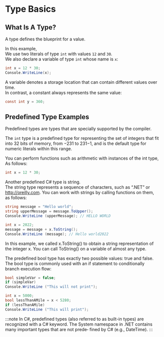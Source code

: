 # Type Basics

## What Is A Type?

A type defines the blueprint for a value.

In this example,  
We use two literals of type `int` with values `12` and `30`.  
We also declare a variable of type `int` whose name is `x`:

```cs
int x = 12 * 30;
Console.WriteLine(x);
```

A variable denotes a storage location that can contain different values over time.  
In contrast, a constant always represents the same value:

```cs
const int y = 360;
```

## Predefined Type Examples

Predefined types are types that are specially supported by the compiler.

The `int` type is a predefined type for representing the set of integers that fit into 32 bits of memory, from −231 to 231−1, and is the default type for numeric literals within this range.

You can perform functions such as arithmetic with instances of the int type,  
As follows:

```cs
int x = 12 * 30;
```

Another predefined C# type is string.  
The string type represents a sequence of characters, such as “.NET” or http://oreilly.com.
You can work with strings by calling functions on them, as follows:

```cs
string message = "Hello world";
string upperMessage = message.ToUpper();
Console.WriteLine (upperMessage); // HELLO WORLD
```

```cs
int x = 2022;
message = message + x.ToString();
Console.WriteLine (message); // Hello world2022
```

In this example, we called x.ToString() to obtain a string representation of the
integer x. You can call ToString() on a variable of almost any type.

The predefined bool type has exactly two possible values: true and false.  
The bool type is commonly used with an if statement to conditionally branch execution flow:

```cs
bool simpleVar = false;
if (simpleVar)
Console.WriteLine ("This will not print");
```

```cs
int x = 5000;
bool lessThanAMile = x < 5280;
if (lessThanAMile)
Console.WriteLine ("This will print");
```

:::note
In C#, predefined types (also referred to as built-in types)
are recognized with a C# keyword. The System namespace
in .NET contains many important types that are not prede‐
fined by C# (e.g., DateTime).
:::
